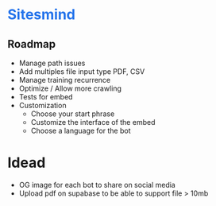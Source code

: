 <h1 style="color:#2574EB">Sitesmind</h1>

## Roadmap

- Manage path issues
- Add multiples file input type PDF, CSV
- Manage training recurrence
- Optimize / Allow more crawling
- Tests for embed
- Customization
  - Choose your start phrase
  - Customize the interface of the embed
  - Choose a language for the bot

# Idead

- OG image for each bot to share on social media
- Upload pdf on supabase to be able to support file > 10mb
